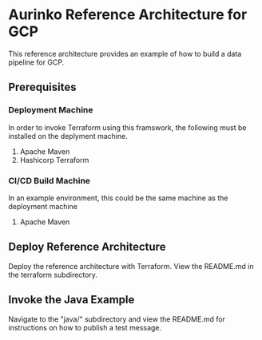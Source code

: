 # Aurinko Reference Architecture for GCP
This reference architecture provides an example of how to build a data pipeline for GCP.
## Prerequisites
### Deployment Machine
In order to invoke Terraform using this framswork, the following must be installed on the deplyment machine.
1. Apache Maven
2. Hashicorp Terraform

### CI/CD Build Machine
In an example environment, this could be the same machine as the deployment machine
1. Apache Maven
## Deploy Reference Architecture
Deploy the reference architecture with Terraform.  View the README.md in the terraform subdirectory.
## Invoke the Java Example
Navigate to the "java/" subdirectory and view the README.md for instructions on how to publish a test message.